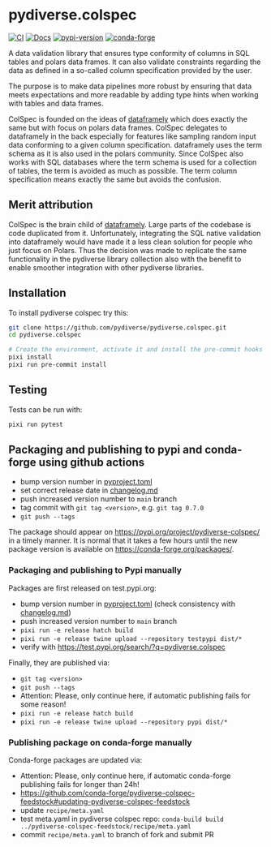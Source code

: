 # pydiverse.colspec

[![CI](https://img.shields.io/github/actions/workflow/status/pydiverse/pydiverse.colspec/tests.yml?style=flat-square&branch=main&label=tests)](https://github.com/pydiverse/pydiverse.colspec/actions/workflows/tests.yml)
[![Docs](https://readthedocs.org/projects/pydiversecolspec/badge/?version=latest&style=flat-square)](https://pydiversecolspec.readthedocs.io/en/latest)
[![pypi-version](https://img.shields.io/pypi/v/pydiverse-colspec.svg?logo=pypi&logoColor=white&style=flat-square)](https://pypi.org/project/pydiverse-colspec)
[![conda-forge](https://img.shields.io/conda/pn/conda-forge/pydiverse-colspec?logoColor=white&logo=conda-forge&style=flat-square)](https://prefix.dev/channels/conda-forge/packages/pydiverse-colspec)

A data validation library that ensures type conformity of columns in SQL tables and polars data frames.
It can also validate constraints regarding the data as defined in a so-called column specification provided
by the user.

The purpose is to make data pipelines more robust by ensuring that data meets expectations and more readable by adding
type hints when working with tables and data frames.

ColSpec is founded on the ideas of [dataframely](https://github.com/Quantco/dataframely) which does exactly the same but
with focus on polars data frames. ColSpec delegates to dataframely in the back especially for features like sampling random
input data conforming to a given column specification. dataframely uses the term schema as it is also used in the polars
community. Since ColSpec also works with SQL databases where the term schema is used for a collection of tables, the
term is avoided as much as possible. The term column specification means exactly the same but avoids the confusion.

## Merit attribution

ColSpec is the brain child of [dataframely](https://github.com/Quantco/dataframely). Large parts of the codebase is code
duplicated from it. Unfortunately, integrating the SQL native validation into dataframely would have made it a less clean 
solution for people who just focus on Polars. Thus the decision was made to replicate the same functionality in the 
pydiverse library collection also with the benefit to enable smoother integration with other pydiverse libraries.

## Installation

To install pydiverse colspec try this:

```bash
git clone https://github.com/pydiverse/pydiverse.colspec.git
cd pydiverse.colspec

# Create the environment, activate it and install the pre-commit hooks
pixi install
pixi run pre-commit install
```

## Testing

Tests can be run with:

```bash
pixi run pytest
```

## Packaging and publishing to pypi and conda-forge using github actions

- bump version number in [pyproject.toml](pyproject.toml)
- set correct release date in [changelog.md](docs/source/changelog.md)
- push increased version number to `main` branch
- tag commit with `git tag <version>`, e.g. `git tag 0.7.0`
- `git push --tags`

The package should appear on https://pypi.org/project/pydiverse-colspec/ in a timely manner. It is normal that it takes
a few hours until the new package version is available on https://conda-forge.org/packages/.

### Packaging and publishing to Pypi manually

Packages are first released on test.pypi.org:

- bump version number in [pyproject.toml](pyproject.toml) (check consistency
  with [changelog.md](docs/source/changelog.md))
- push increased version number to `main` branch
- `pixi run -e release hatch build`
- `pixi run -e release twine upload --repository testpypi dist/*`
- verify with https://test.pypi.org/search/?q=pydiverse.colspec

Finally, they are published via:

- `git tag <version>`
- `git push --tags`
- Attention: Please, only continue here, if automatic publishing fails for some reason!
- `pixi run -e release hatch build`
- `pixi run -e release twine upload --repository pypi dist/*`

### Publishing package on conda-forge manually

Conda-forge packages are updated via:

- Attention: Please, only continue here, if automatic conda-forge publishing fails for longer than 24h!
- https://github.com/conda-forge/pydiverse-colspec-feedstock#updating-pydiverse-colspec-feedstock
- update `recipe/meta.yaml`
- test meta.yaml in pydiverse colspec repo: `conda-build build ../pydiverse-colspec-feedstock/recipe/meta.yaml`
- commit `recipe/meta.yaml` to branch of fork and submit PR
